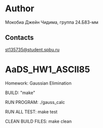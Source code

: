 # Author  

Мокобиа Джейн Чидима, группа 24.Б83-мм  


## Contacts  
st135735@student.spbu.ru    

# AaDS_HW1_ASCII85  

Homework: Gaussian Elimination
  

BUILD: "make"


RUN PROGRAM: ./gauss_calc


RUN ALL TEST: make test

CLEAN BUILD FILES: make clean
